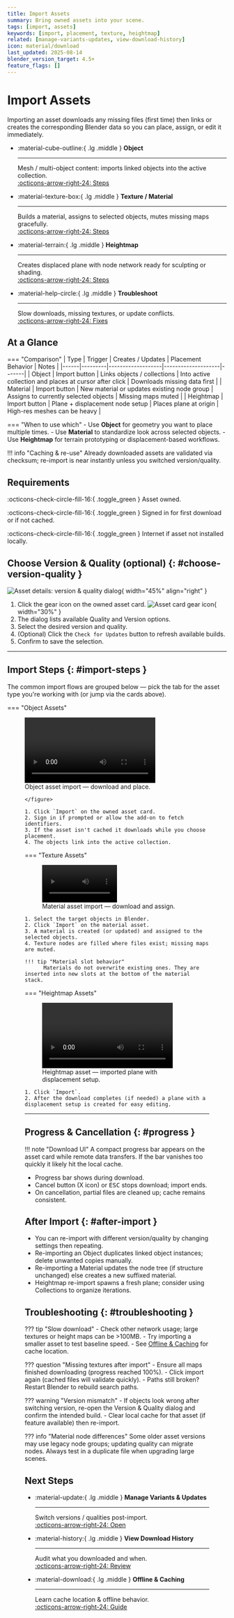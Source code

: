 ```yaml
---
title: Import Assets
summary: Bring owned assets into your scene.
tags: [import, assets]
keywords: [import, placement, texture, heightmap]
related: [manage-variants-updates, view-download-history]
icon: material/download
last_updated: 2025-08-14
blender_version_target: 4.5+
feature_flags: []
---
```


# Import Assets

Importing an asset downloads any missing files (first time) then links or creates the corresponding Blender data so you can place, assign, or edit it immediately.

<div class="grid cards" markdown>

-   :material-cube-outline:{ .lg .middle } __Object__

    ---

    Mesh / multi-object content: imports linked objects into the active collection.  
    [:octicons-arrow-right-24: Steps](#__tabbed_2_1)

-   :material-texture-box:{ .lg .middle } __Texture / Material__

    ---

    Builds a material, assigns to selected objects, mutes missing maps gracefully.  
    [:octicons-arrow-right-24: Steps](#__tabbed_2_2)

-   :material-terrain:{ .lg .middle } __Heightmap__

    ---

    Creates displaced plane with node network ready for sculpting or shading.  
    [:octicons-arrow-right-24: Steps](#__tabbed_2_3)

-   :material-help-circle:{ .lg .middle } __Troubleshoot__

    ---

    Slow downloads, missing textures, or update conflicts.  
    [:octicons-arrow-right-24: Fixes](#troubleshooting)

</div>

## At a Glance

=== "Comparison"
    | Type | Trigger | Creates / Updates | Placement Behavior | Notes |
    |------|---------|-------------------|--------------------|-------|
    | Object | Import button | Links objects / collections | Into active collection and places at cursor after click | Downloads missing data first |
    | Material | Import button | New material or updates existing node group | Assigns to currently selected objects | Missing maps muted |
    | Heightmap | Import button | Plane + displacement node setup | Places plane at origin | High-res meshes can be heavy |

=== "When to use which"
    - Use **Object** for geometry you want to place multiple times.
    - Use **Material** to standardize look across selected objects.
    - Use **Heightmap** for terrain prototyping or displacement-based workflows.

!!! info "Caching & re-use"
    Already downloaded assets are validated via checksum; re-import is near instantly unless you switched version/quality.

## Requirements
:octicons-check-circle-fill-16:{ .toggle_green } Asset owned.

:octicons-check-circle-fill-16:{ .toggle_green } Signed in for first download or if not cached.

:octicons-check-circle-fill-16:{ .toggle_green } Internet if asset not installed locally.

## Choose Version & Quality (optional) {: #choose-version-quality }

![Asset details: version & quality dialog](../assets/img/asset_details_popup_ui.webp){ width="45%" align="right" }

1. Click the gear icon on the owned asset card. ![Asset card gear icon](../assets/img/import_asset_ui_cogs_highlight.webp){ width="30%" }
2. The dialog lists available Quality and Version options.
3. Select the desired version and quality.
4. (Optional) Click the `Check for Updates` button to refresh available builds.
5. Confirm to save the selection.

---

## Import Steps {: #import-steps }

The common import flows are grouped below — pick the tab for the asset type you're working with (or jump via the cards above).

=== "Object Assets"
    <figure>
        <video controls autoplay loop playsinline aria-label="Object asset import demonstration" title="Object asset import: download and place">
            <source src="/truevault/assets/videos/asset_obj_download_and_place.mp4" type="video/mp4">
            Your browser does not support the video element.
        </video>
        <figcaption>Object asset import — download and place.</figcaption>

    </figure>

    1. Click `Import` on the owned asset card.
    2. Sign in if prompted or allow the add-on to fetch identifiers.
    3. If the asset isn't cached it downloads while you choose placement.
    4. The objects link into the active collection.

=== "Texture Assets"
    <figure>
        <video width="50%" controls autoplay loop playsinline aria-label="Material asset import demonstration" title="Material asset import: download and place">
            <source src="/truevault/assets/videos/import_assets_material_example.mp4" type="video/mp4">
            Your browser does not support the video element.
        </video>
        <figcaption>Material asset import — download and assign.</figcaption>
    </figure>

    1. Select the target objects in Blender.
    2. Click `Import` on the material asset.
    3. A material is created (or updated) and assigned to the selected objects.
    4. Texture nodes are filled where files exist; missing maps are muted.

    !!! tip "Material slot behavior"
          Materials do not overwrite existing ones. They are inserted into new slots at the bottom of the material stack.

=== "Heightmap Assets"
    <figure>
        <video controls autoplay loop playsinline aria-label="Heightmap asset import demonstration" title="Heightmap asset import: download and place">
            <source src="/truevault/assets/videos/import_assets_heightmaps_example.mp4" type="video/mp4">
            Your browser does not support the video element.
        </video>
        <figcaption>Heightmap asset — imported plane with displacement setup.</figcaption>
    </figure>

    1. Click `Import`.
    2. After the download completes (if needed) a plane with a displacement setup is created for easy editing.

---

## Progress & Cancellation {: #progress }

!!! note "Download UI"
    A compact progress bar appears on the asset card while remote data transfers. If the bar vanishes too quickly it likely hit the local cache.

- Progress bar shows during download.
- Cancel button (X icon) or <kbd>ESC</kbd> stops download; import ends.
- On cancellation, partial files are cleaned up; cache remains consistent.

## After Import {: #after-import }
- You can re-import with different version/quality by changing settings then repeating.
- Re-importing an Object duplicates linked object instances; delete unwanted copies manually.
- Re-importing a Material updates the node tree (if structure unchanged) else creates a new suffixed material.
- Heightmap re-import spawns a fresh plane; consider using Collections to organize iterations.

## Troubleshooting {: #troubleshooting }

??? tip "Slow download"
    - Check other network usage; large textures or height maps can be >100MB.
    - Try importing a smaller asset to test baseline speed.
    - See [Offline & Caching](offline-caching.md) for cache location.

??? question "Missing textures after import"
    - Ensure all maps finished downloading (progress reached 100%).
    - Click import again (cached files will validate quickly).
    - Paths still broken? Restart Blender to rebuild search paths.

??? warning "Version mismatch"
    - If objects look wrong after switching version, re-open the Version & Quality dialog and confirm the intended build.
    - Clear local cache for that asset (if feature available) then re-import.

??? info "Material node differences"
    Some older asset versions may use legacy node groups; updating quality can migrate nodes. Always test in a duplicate file when upgrading large scenes.

## Next Steps

<div class="grid cards" markdown>

- :material-update:{ .lg .middle } __Manage Variants & Updates__

    ---

    Switch versions / qualities post-import.  
    [:octicons-arrow-right-24: Open](manage-variants-updates.md)

- :material-history:{ .lg .middle } __View Download History__

    ---

    Audit what you downloaded and when.  
    [:octicons-arrow-right-24: Review](view-download-history.md)

- :material-download:{ .lg .middle } __Offline & Caching__

    ---

    Learn cache location & offline behavior.  
    [:octicons-arrow-right-24: Guide](offline-caching.md)

</div>